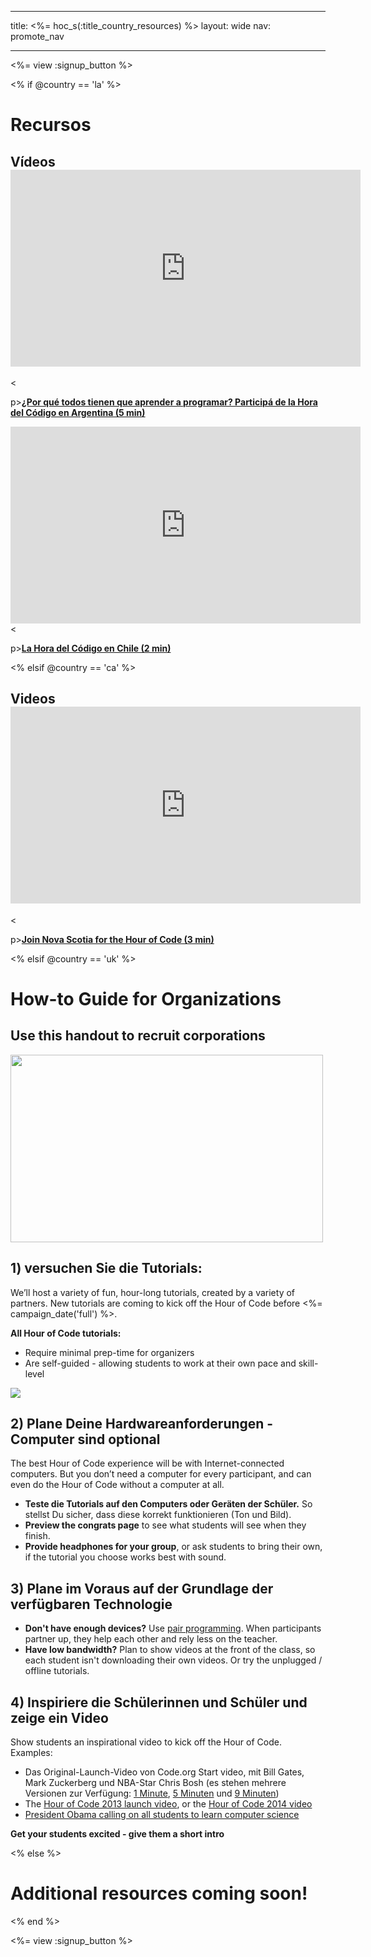 * * *

title: <%= hoc_s(:title_country_resources) %> layout: wide nav: promote_nav

* * *

<%= view :signup_button %>

<% if @country == 'la' %>

# Recursos

## Vídeos <iframe width="560" height="315" src="https://www.youtube.com/embed/HrBh2165KjE" frameborder="0" allowfullscreen></iframe>
<

p>[**¿Por qué todos tienen que aprender a programar? Participá de la Hora del Código en Argentina (5 min)**](https://www.youtube.com/watch?v=HrBh2165KjE)

  
 <iframe width="560" height="315" src="https://www.youtube.com/embed/_vq6Wpb-WyQ" frameborder="0" allowfullscreen></iframe>
<

p>[**La Hora del Código en Chile (2 min)**](https://www.youtube.com/watch?v=vq6Wpb-WyQ)

<% elsif @country == 'ca' %>

## Videos <iframe width="560" height="315" src="https://www.youtube.com/embed/k3cg1e27zQM" frameborder="0" allowfullscreen></iframe>
<

p>[**Join Nova Scotia for the Hour of Code (3 min)**](https://www.youtube.com/watch?v=k3cg1e27zQM)

<% elsif @country == 'uk' %>

# How-to Guide for Organizations

## Use this handout to recruit corporations

[<img width="500" height="300" src="<%= localized_image('/images/corporations.png') %>" />](<%= localized_file('/files/corporations.pdf') %>)

## 1) versuchen Sie die Tutorials:

We’ll host a variety of fun, hour-long tutorials, created by a variety of partners. New tutorials are coming to kick off the Hour of Code before <%= campaign_date('full') %>.

**All Hour of Code tutorials:**

  * Require minimal prep-time for organizers
  * Are self-guided - allowing students to work at their own pace and skill-level

[![](https://uk.code.org/images/tutorials.png)](https://uk.code.org/learn)

## 2) Plane Deine Hardwareanforderungen - Computer sind optional

The best Hour of Code experience will be with Internet-connected computers. But you don’t need a computer for every participant, and can even do the Hour of Code without a computer at all.

  * **Teste die Tutorials auf den Computers oder Geräten der Schüler.** So stellst Du sicher, dass diese korrekt funktionieren (Ton und Bild).
  * **Preview the congrats page** to see what students will see when they finish. 
  * **Provide headphones for your group**, or ask students to bring their own, if the tutorial you choose works best with sound.

## 3) Plane im Voraus auf der Grundlage der verfügbaren Technologie

  * **Don't have enough devices?** Use [pair programming](http://www.ncwit.org/resources/pair-programming-box-power-collaborative-learning). When participants partner up, they help each other and rely less on the teacher.
  * **Have low bandwidth?** Plan to show videos at the front of the class, so each student isn't downloading their own videos. Or try the unplugged / offline tutorials.

## 4) Inspiriere die Schülerinnen und Schüler und zeige ein Video

Show students an inspirational video to kick off the Hour of Code. Examples:

  * Das Original-Launch-Video von Code.org Start video, mit Bill Gates, Mark Zuckerberg und NBA-Star Chris Bosh (es stehen mehrere Versionen zur Verfügung: [1 Minute](https://www.youtube.com/watch?v=qYZF6oIZtfc), [5 Minuten](https://www.youtube.com/watch?v=nKIu9yen5nc) und [9 Minuten](https://www.youtube.com/watch?v=dU1xS07N-FA))
  * The [Hour of Code 2013 launch video](https://www.youtube.com/watch?v=FC5FbmsH4fw), or the [Hour of Code 2014 video](https://www.youtube.com/watch?v=96B5-JGA9EQ)
  * [President Obama calling on all students to learn computer science](https://www.youtube.com/watch?v=6XvmhE1J9PY)

**Get your students excited - give them a short intro**

<% else %>

# Additional resources coming soon!

<% end %>

<%= view :signup_button %>